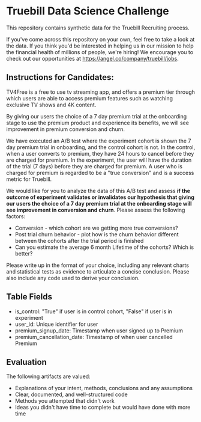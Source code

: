 # Truebill Data Science Challenge

This repository contains synthetic data for the Truebill Recruiting process.

If you've come across this repository on your own, feel free to take a look at the data. If you think you'd be interested in helping us in our mission to help the financial health of millions of people, we're hiring! We encourage you to check out our opportunities at https://angel.co/company/truebill/jobs.


## Instructions for Candidates:

TV4Free is a free to use tv streaming app, and offers a premium tier through which users are able to access premium features such as watching exclusive TV shows and 4K content.

By giving our users the choice of a 7 day premium trial at the onboarding stage to use the premium product and experience its benefits, we will see improvement in premium conversion and churn.

We have executed an A/B test where the experiment cohort is shown the 7 day premium trial in onboarding, and the control cohort is not. In the control, when a user converts to premium, they have 24 hours to cancel before they are charged for premium. In the experiment, the user will have the duration of the trial (7 days) before they are charged for premium. A user who is charged for premium is regarded to be a "true conversion" and is a success metric for Truebill.

We would like for you to analyze the data of this A/B test and assess **if the outcome of experiment validates or invalidates our hypothesis that giving our users the choice of a 7 day premium trial at the onboarding stage will see improvement in conversion and churn**. Please assess the following factors:

- Conversion - which cohort are we getting more true conversions?
- Post trial churn behavior - plot how is the churn behavior different between the cohorts after the trial period is finished
- Can you estimate the average 6 month Lifetime of the cohorts? Which is better?

Please write up in the format of your choice, including any relevant charts and statistical tests as evidence to articulate a concise conclusion. Please also include any code used to derive your conclusion.

## Table Fields

- is_control: "True" if user is in control cohort, "False" if user is in experiment
- user_id: Unique identifier for user
- premium_signup_date: Timestamp when user signed up to Premium
- premium_cancellation_date: Timestamp of when user cancelled Premium

## Evaluation

The following artifacts are valued:

- Explanations of your intent, methods, conclusions and any assumptions
- Clear, documented, and well-structured code
- Methods you attempted that didn't work
- Ideas you didn't have time to complete but would have done with more time

